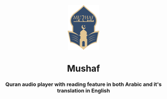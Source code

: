 <p align="center"><a href="https://mahmoud46.github.io/Mushaf_quran_reader_and_audio_player/"><img src="https://raw.githubusercontent.com/Mahmoud46/Mushaf_quran_reader_and_audio_player/1abded9c101e94b316aca4423b289c7ddd637f72/imgs/fav-icon.svg" width="100px"></a></p>
<h1 align="center">Mushaf</h1>
<h3 align="center">Quran audio player with reading feature in both Arabic and it's translation in English</h3>

